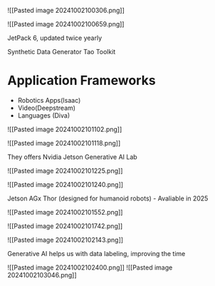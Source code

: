![[Pasted image 20241002100306.png]]

![[Pasted image 20241002100659.png]]

JetPack 6, updated twice yearly

Synthetic Data Generator
Tao Toolkit

# Application Frameworks
 - Robotics Apps(Isaac)
 - Video(Deepstream)
 - Languages (Diva)

![[Pasted image 20241002101102.png]]

![[Pasted image 20241002101118.png]]

They offers Nvidia Jetson Generative AI Lab

![[Pasted image 20241002101225.png]]

![[Pasted image 20241002101240.png]]

Jetson AGx Thor (designed for humanoid robots) - Avaliable in 2025


![[Pasted image 20241002101552.png]]

![[Pasted image 20241002101742.png]]

![[Pasted image 20241002102143.png]]

Generative AI helps us with data labeling, improving the time 

![[Pasted image 20241002102400.png]]
![[Pasted image 20241002103046.png]]

